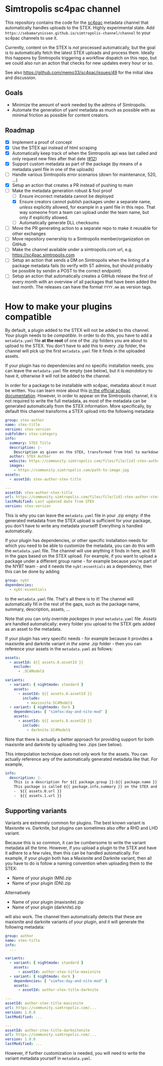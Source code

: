 # Simtropolis sc4pac channel

This repository contains the code for the [sc4pac](https://memo33.github.io/sc4pac/#/) metadata channel that automatically handles uploads to the STEX.
Highly experimental state.
Add `https://sebamarynissen.github.io/simtropolis-channel/channel` to your sc4pac channels to use it.

Currently, content on the STEX is *not* processed automatically, but the goal is to automatically fetch the latest STEX uploads and process them.
Ideally this happens by Simtropolis triggering a workflow dispatch on this repo, but we could also run an action that checks for new updates every hour or so.

See also https://github.com/memo33/sc4pac/issues/49 for the initial idea and discussion.

## Goals

- Minimize the amount of work needed by the admins of Simtropolis.
- Automate the generation of yaml metadata as much as possible with as minimal friction as possible for content creators.

## Roadmap

- [x] Implement a proof of concept
- [x] Use the STEX api instead of html scraping
- [x] Automatically keep track of when the Simtropolis api was last called and only request new files after that date ([#12](https://github.com/sebamarynissen/simtropolis-channel/pull/21))
- [x] Support custom metadata as part of the package (by means of a metadata.yaml file in one of the uploads)
- [ ] Handle various Simtropolis error scenarios (down for maintenance, 520, ...)
- [x] Setup an action that creates a PR instead of pushing to main
- [ ] Make the metadata generation robust & fool proof
  - [ ] Ensure incorrect metadata cannot be deployed
  - [x] Ensure creators cannot publish packages under a separate name, *unless* explicitly allowed, for example in a yaml file in this repo. That way someone from a team can upload under the team name, but only if explicitly allowed.
  - [ ] Automatically generate DLL checksums
- [ ] Move the PR generating action to a separate repo to make it reusable for other exchanges
- [ ] Move repository ownership to a Simtropolis member/organization on GitHub
- [ ] Make the channel available under a simtropolis.com url, e.g. https://sc4pac.simtropolis.com
- [ ] Setup an action that sends a DM on Simtropolis when the linting of a package metadata fails (to verify with ST admins, but should probably be possible by sendin a POST to the correct endpoint).
- [ ] Setup an action that automatically creates a GitHub release the first of every month with an overview of all packages that have been added the last month. The releases can have the format `YYYY.mm` as version tags.

# How to make your plugins compatible

By default, a plugin added to the STEX will not be added to this channel.
Your plugin needs to be *compatible*.
In order to do this, you have to add a `metadata.yaml` file **at the root** of one of the .zip folders you are about to upload to the STEX.
You don't have to add this to every .zip folder, the channel will pick up the first `metadata.yaml` file it finds in the uploaded assets.

If your plugin has no dependencies and no specific installation needs, you can leave the `metadata.yaml` file empty (see below), but it is *mandatory* to have it, otherwise it will not be added to the channel.

In order for a package to be installable with sc4pac, metadata about it must be written.
You can learn more about this [in the official sc4pac documentation](https://memo33.github.io/sc4pac/#/metadata).
However, in order to appear on the Simtropolis channel, it is not required to write the full metadata, as most of the metadata can be generated automatically from the STEX information.
More specifically, by default this channel transforms a STEX upload into the following metadata:

```yaml
group: stex-author
name: stex-title
version: stex-version
subfolder: stex-category
info:
  summary: STEX Title
  description: |-
    Description as given on the STEX, transformed from html to markdown
  author: STEX Author
  website: https://community.simtropolis.com/files/file/[id]-stex-author-stex-title
  images:
    - https://community.simtropolis.com/path-to-image.jpg
assets:
  - assetId: stex-author-stex-title

---
assetId: stex-author-stex-title
url: https://community.simtropolis.com/files/file/[id]-stex-author-stex-title?do=download&r=[id]
lastModified: Last updated date from STEX
version: stex-version
```

This is why you can leave the `metadata.yaml` file in your .zip empty: if the generated metadata from the STEX upload is sufficient for your package, you don't have to write any metadata yourself!
Everything is handled automatically.

If your plugin has dependencies, or other specific installation needs for which you need to be able to customize the metadata, you can do this with the `metadata.yaml` file.
The channel will use anything it finds in here, and fill in the gaps based on the STEX upload.
For example, if you want to upload a package under a different group name - for example because you're part of the NYBT team - and it needs the `nybt:essentials` as a dependency, then this can be done by adding
```yaml
group: nybt
dependencies:
  - nybt:essentials
```
to the `metadata.yaml` file.
That's all there is to it!
The channel will automatically fill in the rest of the gaps, such as the package name, summary, description, assets, ...

Note that you can only override *packages* in your `metadata.yaml` file.
*Assets* are handled automatically: every folder you upload to the STEX gets added as an asset to the metadata.

If your plugin has very specific needs - for example because it provides a maxisnite and darknite variant *in the same .zip* folder - then you can reference your assets in the `metadata.yaml` as follows:

```yaml
assets:
  - assetId: ${{ assets.0.assetId }}
    exclude:
      - .SC4Model$

variants:
  - variant: { nightmode: standard }
    assets:
      - assetId: ${{ assets.0.assetId }}
        include:
          - maxisnite.SC4Model$
  - variant: { nightmode: dark }
    dependencies: [ "simfox:day-and-nite-mod" ]
    assets:
      - assetId: ${{ assets.0.assetId }}
        include:
          - darknite.SC4Model$
```

Note that there is actually a better approach for providing support for both maxisnite and darknite by uploading two .zips (see below).

This interpolation technique does not only work for the assets.
You can actually reference any of the automatically generated metadata like that.
For example,

```yaml
info:
  description: |-
    This is a description for ${{ package.group }}:${{ package.name }} that overrides the STEX description.
    This package is called ${{ package.info.summary }} on the STEX and has the following assets:
    -  ${{ assets.0.url }}
    -  ${{ assets.1.url }}
```

## Supporting variants

Variants are extremely common for plugins.
The best known variant is Maxisnite vs. Darknite, but plugins can sometimes also offer a RHD and LHD variant.

Because this is so common, it can be cumbersome to write the variant metadata all the time.
However, if you upload a plugin to the STEX and have it adhere to a few rules, then this can be handled automatically.
For example, if your plugin both has a Maxisnite and Darknite variant, then all you have to do is follow a naming convention when uploading them to the STEX:
-  Name of your plugin (MN).zip
-  Name of your plugin (DN).zip

Alternatively
- Name of your plugin (maxisnite).zip
- Name of your plugin (darknite).zip

will also work.
The channel then automatically detects that these are maxisnite and darknite variants of your plugin, and it will generate the following metadata:

```yaml
group: author
name: stex-title
info:
  ...

variants:
  - variant: { nightmode: standard }
    assets:
      - assetId: author-stex-title-maxisnite
  - variant: { nightmode: dark }
    dependencies: [ "simfox:day-and-nite-mod" ]
    assets:
      - assetId: author-stex-title-darknite

---
assetId: author-stex-title-maxisnite
url: https://community.simtropolis.com/...
version: 1.0.0
lastModified: ...

---
assetId: author-stex-title-darknitenite
url: https://community.simtropolis.com/...
version: 1.0.0
lastModified: ...
```

However, if further customization is needed, you will need to write the variant metadata yourself in `metadata.yaml`.
